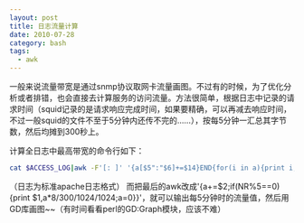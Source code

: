 ```yaml
---
layout: post
title: 日志流量计算
date: 2010-07-28
category: bash
tags:
  - awk
---
```


一般来说流量带宽是通过snmp协议取网卡流量画图。不过有的时候，为了优化分析或者排错，也会直接去计算服务的访问流量。方法很简单，根据日志中记录的请求时间（squid记录的是请求响应完成时间，如果要精确，可以再减去响应时间，不过一般squid的文件不至于5分钟内还传不完的……），按每5分钟一汇总其字节数，然后均摊到300秒上。

计算全日志中最高带宽的命令行如下：

```bash
cat $ACCESS_LOG|awk -F'[: ]' '{a[$5":"$6]+=$14}END{for(i in a){print i,a[i]}}'|sort|awk '{a+=$2;if(NR%5==0){if(a>b){b=a;c=$1};a=0}}END{print c,b*8/300/1024/1024}'
```
（日志为标准apache日志格式）
而把最后的awk改成'{a+=$2;if(NR%5==0){print $1,a*8/300/1024/1024;a=0}}'，就可以输出每5分钟时的流量值，然后用GD库画图~~（有时间看看perl的GD:Graph模块，应该不难）

